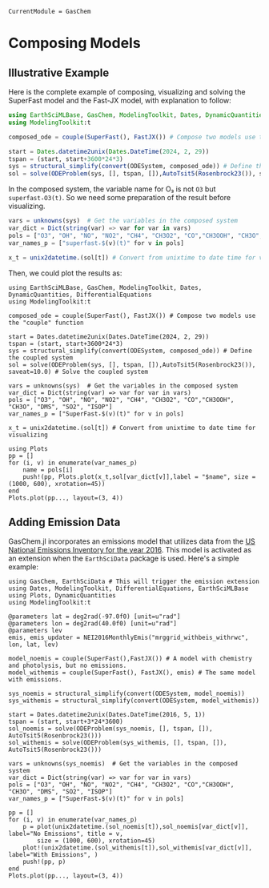```@meta
CurrentModule = GasChem
```

# Composing Models

## Illustrative Example
Here is the complete example of composing, visualizing and solving the SuperFast
model and the Fast-JX model, with explanation to follow:

```julia 
using EarthSciMLBase, GasChem, ModelingToolkit, Dates, DynamicQuantities, DifferentialEquations
using ModelingToolkit:t

composed_ode = couple(SuperFast(), FastJX()) # Compose two models use the "couple" function

start = Dates.datetime2unix(Dates.DateTime(2024, 2, 29))
tspan = (start, start+3600*24*3)
sys = structural_simplify(convert(ODESystem, composed_ode)) # Define the coupled system  
sol = solve(ODEProblem(sys, [], tspan, []),AutoTsit5(Rosenbrock23()), saveat=10.0) # Solve the coupled system
```

In the composed system, the variable name for O₃ is not ```O3``` but ```superfast₊O3(t)```. So we need some preparation of the result before visualizing. 

```julia
vars = unknowns(sys)  # Get the variables in the composed system
var_dict = Dict(string(var) => var for var in vars)
pols = ["O3", "OH", "NO", "NO2", "CH4", "CH3O2", "CO","CH3OOH", "CH3O", "DMS", "SO2", "ISOP"]
var_names_p = ["superfast₊$(v)(t)" for v in pols]

x_t = unix2datetime.(sol[t]) # Convert from unixtime to date time for visualizing 
```
Then, we could plot the results as:
```@setup 1
using EarthSciMLBase, GasChem, ModelingToolkit, Dates, DynamicQuantities, DifferentialEquations
using ModelingToolkit:t

composed_ode = couple(SuperFast(), FastJX()) # Compose two models use the "couple" function

start = Dates.datetime2unix(Dates.DateTime(2024, 2, 29))
tspan = (start, start+3600*24*3)
sys = structural_simplify(convert(ODESystem, composed_ode)) # Define the coupled system  
sol = solve(ODEProblem(sys, [], tspan, []),AutoTsit5(Rosenbrock23()), saveat=10.0) # Solve the coupled system

vars = unknowns(sys)  # Get the variables in the composed system
var_dict = Dict(string(var) => var for var in vars)
pols = ["O3", "OH", "NO", "NO2", "CH4", "CH3O2", "CO","CH3OOH", "CH3O", "DMS", "SO2", "ISOP"]
var_names_p = ["SuperFast₊$(v)(t)" for v in pols]

x_t = unix2datetime.(sol[t]) # Convert from unixtime to date time for visualizing 
```

```@example 1
using Plots
pp = []
for (i, v) in enumerate(var_names_p)
    name = pols[i]
    push!(pp, Plots.plot(x_t,sol[var_dict[v]],label = "$name", size = (1000, 600), xrotation=45))
end
Plots.plot(pp..., layout=(3, 4))
```

## Adding Emission Data
GasChem.jl incorporates an emissions model that utilizes data from the [US National Emissions Inventory for the year 2016](https://gaftp.epa.gov/Air/emismod/2016/v1/gridded/monthly_netCDF/). This model is activated as an extension when the ```EarthSciData``` package is used.
Here's a simple example:

```@example 2 
using GasChem, EarthSciData # This will trigger the emission extension
using Dates, ModelingToolkit, DifferentialEquations, EarthSciMLBase
using Plots, DynamicQuantities
using ModelingToolkit:t

@parameters lat = deg2rad(-97.0f0) [unit=u"rad"]
@parameters lon = deg2rad(40.0f0) [unit=u"rad"]
@parameters lev 
emis, emis_updater = NEI2016MonthlyEmis("mrggrid_withbeis_withrwc", lon, lat, lev)

model_noemis = couple(SuperFast(),FastJX()) # A model with chemistry and photolysis, but no emissions.
model_withemis = couple(SuperFast(), FastJX(), emis) # The same model with emissions.

sys_noemis = structural_simplify(convert(ODESystem, model_noemis))
sys_withemis = structural_simplify(convert(ODESystem, model_withemis))

start = Dates.datetime2unix(Dates.DateTime(2016, 5, 1))
tspan = (start, start+3*24*3600)
sol_noemis = solve(ODEProblem(sys_noemis, [], tspan, []), AutoTsit5(Rosenbrock23()))
sol_withemis = solve(ODEProblem(sys_withemis, [], tspan, []), AutoTsit5(Rosenbrock23()))

vars = unknowns(sys_noemis)  # Get the variables in the composed system
var_dict = Dict(string(var) => var for var in vars)
pols = ["O3", "OH", "NO", "NO2", "CH4", "CH3O2", "CO","CH3OOH", "CH3O", "DMS", "SO2", "ISOP"]
var_names_p = ["SuperFast₊$(v)(t)" for v in pols]

pp = []
for (i, v) in enumerate(var_names_p)
    p = plot(unix2datetime.(sol_noemis[t]),sol_noemis[var_dict[v]], label="No Emissions", title = v, 
        size = (1000, 600), xrotation=45)
    plot!(unix2datetime.(sol_withemis[t]),sol_withemis[var_dict[v]], label="With Emissions", )
    push!(pp, p)
end
Plots.plot(pp..., layout=(3, 4))
```